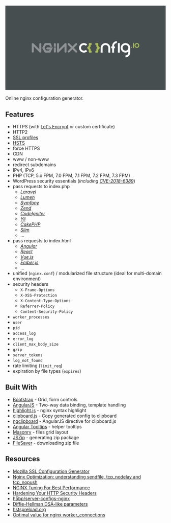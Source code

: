 [![nginxconfig.io](public/assets/img/share.png)](https://nginxconfig.io)

Online nginx configuration generator.

## Features
* HTTPS (with [Let's Encrypt](https://letsencrypt.org) or custom certificate)
* HTTP2
* [SSL profiles](https://mozilla.github.io/server-side-tls/ssl-config-generator/)
* [HSTS](https://hstspreload.org)
* force HTTPS
* CDN
* www / non-www
* redirect subdomains
* IPv4, IPv6
* PHP (TCP, 5.x FPM, 7.0 FPM, 7.1 FPM, 7.2 FPM, 7.3 FPM)
* WordPress security essentials (*including [CVE-2018-6389](https://cve.mitre.org/cgi-bin/cvename.cgi?name=CVE-2018-6389)*)
* pass requests to index.php
	* *[Laravel](https://laravel.com/docs/master/deployment#nginx)*
	* *[Lumen](https://lumen.laravel.com/docs/5.1/installation#configuration)*
	* *[Symfony](https://symfony.com/doc/current/setup/web_server_configuration.html#nginx)*
	* *[Zend](https://www.nginx.com/resources/wiki/start/topics/recipes/zend/)*
	* *[CodeIgniter](https://www.nginx.com/resources/wiki/start/topics/recipes/codeigniter/)*
	* *[Yii](http://www.yiiframework.com/doc/guide/1.1/en/quickstart.apache-nginx-config#nginx)*
	* *[CakePHP](https://book.cakephp.org/3.0/en/installation.html#nginx)*
	* *[Slim](https://www.slimframework.com/docs/start/web-servers.html)*
	* …
* pass requests to index.html
	* *[Angular](https://angular.io/guide/deployment#production-servers)*
	* *[React](https://github.com/react-boilerplate/react-boilerplate/blob/v3.5.0/app/.nginx.conf#L81)*
	* *[Vue.js](https://stackoverflow.com/questions/47655869/how-to-use-vue-js-with-nginx)*
	* *[Ember.js](https://discuss.emberjs.com/t/how-to-serve-all-routes-on-a-production-server-exactly/6372)*
	* …
* unified (`nginx.conf`) / modularized file structure (ideal for multi-domain environment)
* security headers
	* `X-Frame-Options`
	* `X-XSS-Protection`
	* `X-Content-Type-Options`
	* `Referrer-Policy`
	* `Content-Security-Policy`
* `worker_processes`
* `user`
* `pid`
* `access_log`
* `error_log`
* `client_max_body_size`
* `gzip`
* `server_tokens`
* `log_not_found`
* rate limiting (`limit_req`)
* expiration by file types (`expires`)

## Built With
* [Bootstrap](http://getbootstrap.com) - Grid, form controls
* [AngularJS](https://angularjs.org) - Two-way data binding, template handling
* [highlight.js](https://highlightjs.org) - nginx syntax highlight
* [clipboard.js](https://clipboardjs.com) - Copy generated config to clipboard
* [ngclipboard](http://sachinchoolur.github.io/ngclipboard/) - AngularJS directive for clipboard.js
* [Angular Tooltips](https://720kb.github.io/angular-tooltips/) - helper tooltips
* [Masonry](https://masonry.desandro.com) - files grid layout
* [JSZip](https://stuk.github.io/jszip) - generating zip package
* [FileSaver](https://github.com/eligrey/FileSaver.js) - downloading zip file

## Resources
* [Mozilla SSL Configuration Generator](https://mozilla.github.io/server-side-tls/ssl-config-generator/)
* [Nginx Optimization: understanding sendfile, tcp_nodelay and tcp_nopush](https://thoughts.t37.net/nginx-optimization-understanding-sendfile-tcp-nodelay-and-tcp-nopush-c55cdd276765)
* [NGINX Tuning For Best Performance](https://gist.github.com/denji/8359866)
* [Hardening Your HTTP Security Headers](https://www.keycdn.com/blog/http-security-headers/)
* [h5bp/server-configs-nginx](https://github.com/h5bp/server-configs-nginx)
* [Diffie-Hellman DSA-like parameters](https://security.stackexchange.com/questions/95178/diffie-hellman-parameters-still-calculating-after-24-hours/95184#95184)
* [hstspreload.org](https://hstspreload.org)
* [Optimal value for nginx worker_connections](https://serverfault.com/questions/787919/optimal-value-for-nginx-worker-connections)
